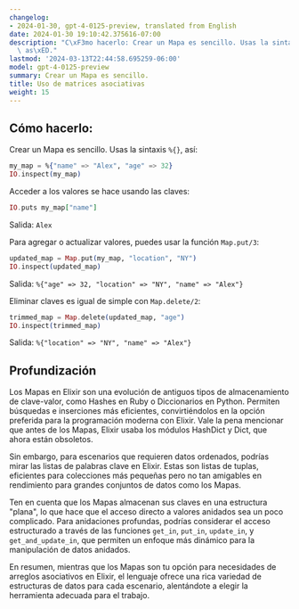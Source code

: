 ```yaml
---
changelog:
- 2024-01-30, gpt-4-0125-preview, translated from English
date: 2024-01-30 19:10:42.375616-07:00
description: "C\xF3mo hacerlo: Crear un Mapa es sencillo. Usas la sintaxis `%{}`,\
  \ as\xED."
lastmod: '2024-03-13T22:44:58.695259-06:00'
model: gpt-4-0125-preview
summary: Crear un Mapa es sencillo.
title: Uso de matrices asociativas
weight: 15
---
```


## Cómo hacerlo:
Crear un Mapa es sencillo. Usas la sintaxis `%{}`, así:

```elixir
my_map = %{"name" => "Alex", "age" => 32}
IO.inspect(my_map)
```

Acceder a los valores se hace usando las claves:

```elixir
IO.puts my_map["name"]
```
Salida: `Alex`

Para agregar o actualizar valores, puedes usar la función `Map.put/3`:

```elixir
updated_map = Map.put(my_map, "location", "NY")
IO.inspect(updated_map)
```
Salida: `%{"age" => 32, "location" => "NY", "name" => "Alex"}`

Eliminar claves es igual de simple con `Map.delete/2`:

```elixir
trimmed_map = Map.delete(updated_map, "age")
IO.inspect(trimmed_map)
```
Salida: `%{"location" => "NY", "name" => "Alex"}`

## Profundización
Los Mapas en Elixir son una evolución de antiguos tipos de almacenamiento de clave-valor, como Hashes en Ruby o Diccionarios en Python. Permiten búsquedas e inserciones más eficientes, convirtiéndolos en la opción preferida para la programación moderna con Elixir. Vale la pena mencionar que antes de los Mapas, Elixir usaba los módulos HashDict y Dict, que ahora están obsoletos.

Sin embargo, para escenarios que requieren datos ordenados, podrías mirar las listas de palabras clave en Elixir. Estas son listas de tuplas, eficientes para colecciones más pequeñas pero no tan amigables en rendimiento para grandes conjuntos de datos como los Mapas.

Ten en cuenta que los Mapas almacenan sus claves en una estructura "plana", lo que hace que el acceso directo a valores anidados sea un poco complicado. Para anidaciones profundas, podrías considerar el acceso estructurado a través de las funciones `get_in`, `put_in`, `update_in`, y `get_and_update_in`, que permiten un enfoque más dinámico para la manipulación de datos anidados.

En resumen, mientras que los Mapas son tu opción para necesidades de arreglos asociativos en Elixir, el lenguaje ofrece una rica variedad de estructuras de datos para cada escenario, alentándote a elegir la herramienta adecuada para el trabajo.
